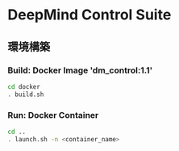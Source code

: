 # DeepMind Control Suite

## 環境構築

### Build: Docker Image 'dm_control:1.1'

```bash
cd docker
. build.sh
```

### Run: Docker Container 

```bash
cd ..
. launch.sh -n <container_name>
```

